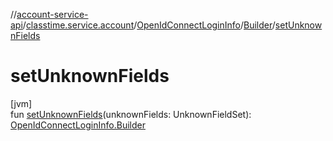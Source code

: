 //[account-service-api](../../../../index.md)/[classtime.service.account](../../index.md)/[OpenIdConnectLoginInfo](../index.md)/[Builder](index.md)/[setUnknownFields](set-unknown-fields.md)

# setUnknownFields

[jvm]\
fun [setUnknownFields](set-unknown-fields.md)(unknownFields: UnknownFieldSet): [OpenIdConnectLoginInfo.Builder](index.md)

